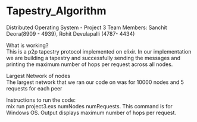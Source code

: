 # Tapestry_Algorithm
Distributed Operating System - Project 3
Team Members: Sanchit Deora(8909 - 4939), Rohit Devulapalli (4787- 4434)
 
What is working?
<br/>
This is a p2p tapestry protocol implemented on elixir. In our implementation we are building a tapestry and successfully sending the messages and printing the maximum number of hops per request across all nodes.

Largest Network of nodes  
The largest network that we ran our code on was for 10000 nodes and 5 requests for each peer

Instructions to run the code:  
mix run project3.exs numNodes numRequests. This command is for Windows OS. Output displays maximum number of hops per request.
